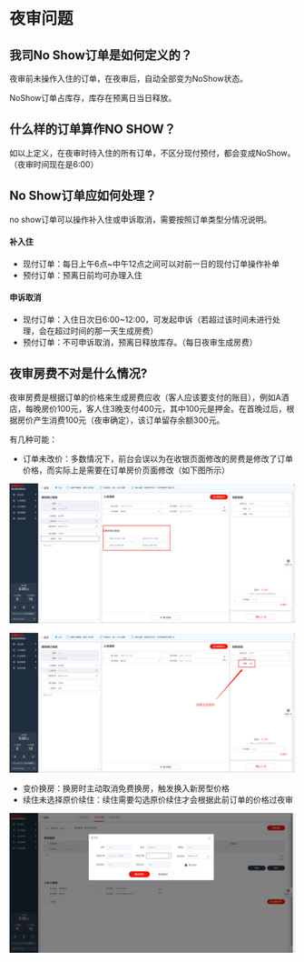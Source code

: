 # 夜审问题

## 我司No Show订单是如何定义的？

夜审前未操作入住的订单，在夜审后，自动全部变为NoShow状态。

NoShow订单占库存，库存在预离日当日释放。

## 什么样的订单算作NO SHOW？

如以上定义，在夜审时待入住的所有订单，不区分现付预付，都会变成NoShow。（夜审时间现在是6:00）

## No Show订单应如何处理？

no show订单可以操作补入住或申诉取消，需要按照订单类型分情况说明。

#### 补入住

* 现付订单：每日上午6点~中午12点之间可以对前一日的现付订单操作补单
* 预付订单：预离日前均可办理入住

#### 申诉取消

* 现付订单：入住日次日6:00~12:00，可发起申诉（若超过该时间未进行处理，会在超过时间的那一天生成房费）
* 预付订单：不可申诉取消，预离日释放库存。（每日夜审生成房费）

## 夜审房费不对是什么情况?

夜审房费是根据订单的价格来生成房费应收（客人应该要支付的账目），例如A酒店，每晚房价100元，客人住3晚支付400元，其中100元是押金。在首晚过后，根据房价产生消费100元（夜审确定），该订单留存余额300元。

有几种可能：

* 订单未改价：多数情况下，前台会误以为在收银页面修改的房费是修改了订单价格，而实际上是需要在订单房价页面修改（如下图所示）

![&#x5DE6;&#x4FA7;&#x9884;&#x5B9A;&#x4FE1;&#x606F;&#x70B9;&#x51FB;&#x603B;&#x623F;&#x4EF7;&#x4FEE;&#x6539;&#x8BA2;&#x5355;&#x4EF7;&#x683C;](../.gitbook/assets/image%20%28591%29.png)

![&#x6536;&#x94F6;&#x5E76;&#x975E;&#x6539;&#x4EF7;](../.gitbook/assets/image%20%28284%29.png)

* 变价换房：换房时主动取消免费换房，触发换入新房型价格
* 续住未选择原价续住：续住需要勾选原价续住才会根据此前订单的价格过夜审

![&#x4E3B;&#x52A8;&#x53D6;&#x6D88;&#x539F;&#x4EF7;&#x7EED;&#x4F4F;&#x5BFC;&#x81F4;&#x4EF7;&#x683C;&#x53D8;&#x66F4;](../.gitbook/assets/image%20%28302%29.png)

